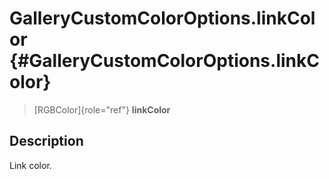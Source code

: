 GalleryCustomColorOptions.linkColor {#GalleryCustomColorOptions.linkColor}
===================================

> [RGBColor]{role="ref"} **linkColor**

Description
-----------

Link color.

